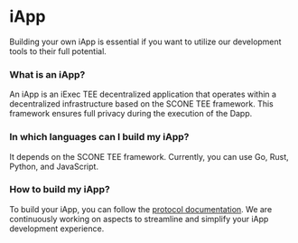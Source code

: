 # iApp

Building your own iApp is essential if you want to utilize our development tools
to their full potential.

### What is an iApp?

An iApp is an iExec TEE decentralized application that operates within a
decentralized infrastructure based on the SCONE TEE framework. This framework
ensures full privacy during the execution of the Dapp.

### In which languages can I build my iApp?

It depends on the SCONE TEE framework. Currently, you can use Go, Rust, Python,
and JavaScript.

### How to build my iApp?

To build your iApp, you can follow the
[protocol documentation](https://protocol.docs.iex.ec/for-developers/your-first-app).
We are continuously working on aspects to streamline and simplify your iApp
development experience.
